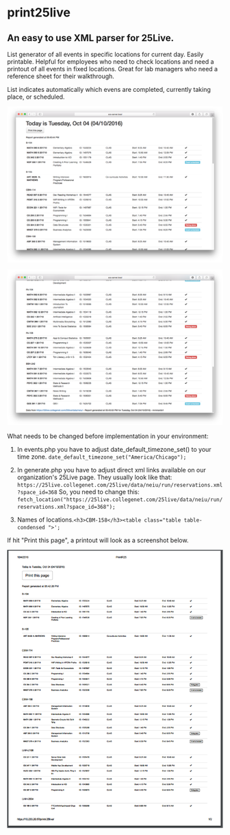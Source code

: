# print25live

## An easy to use XML parser for 25Live.

List generator of all events in specific locations for current day. Easily printable. Helpful for employees who need to check locations and need a printout of all events in fixed locations. Great for lab managers who need a reference sheet for their walkthrough.

List indicates automatically which evens are completed, currently taking place, or scheduled.

![Screenshot 1](ss001.png)

![Screenshot 1](ss002.png)

What needs to be changed before implementation in your environment:

1. In events.php you have to adjust date_default_timezone_set() to your time zone. 
    `date_default_timezone_set("America/Chicago");`

2. In generate.php you have to adjust direct xml links available on our organization's 25Live page. They usually look like that:
`https://25live.collegenet.com/25live/data/neiu/run/reservations.xml?space_id=368` So, you need to change this: `fetch_location("https://25live.collegenet.com/25live/data/neiu/run/reservations.xml?space_id=368");`
3. Names of locations.`<h3>CBM-158</h3><table class="table table-condensed ">';`

If hit "Print this page", a printout will look as a screenshot below.

![Screenshot of a printout](ss003.png)
